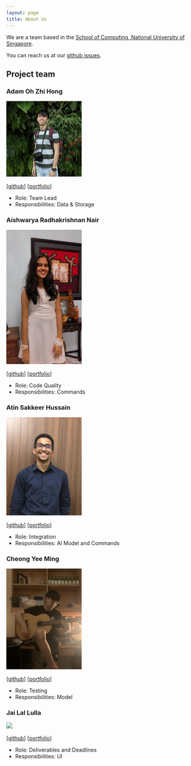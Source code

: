 ```yaml
---
layout: page
title: About Us
---
```


We are a team based in the [School of Computing, National University of Singapore](http://www.comp.nus.edu.sg).

You can reach us at our [github issues](https://github.com/AY2122S1-CS2103T-T10-1/tp/issues).

## Project team

### Adam Oh Zhi Hong

<img src="images/moretriangles.png" width="200px">

[[github](https://github.com/moreTriangles)]
[[portfolio](https://github.com/AY2122S1-CS2103T-T10-1/tp/blob/master/docs/team/moretriangles.md)]

* Role: Team Lead
* Responsibilities: Data & Storage

### Aishwarya Radhakrishnan Nair

<img src="images/aishh12.png" width="200px">

[[github](http://github.com/aishh12)]
[[portfolio](https://github.com/AY2122S1-CS2103T-T10-1/tp/blob/master/docs/team/aishh12.md)]


* Role: Code Quality
* Responsibilities: Commands

### Atin Sakkeer Hussain

<img src="images/crypto-code.png" width="200px">

[[github](http://github.com/crypto-code)]
[[portfolio](https://github.com/AY2122S1-CS2103T-T10-1/tp/blob/master/docs/team/crypto-code.md)]

* Role: Integration
* Responsibilities: AI Model and Commands

### Cheong Yee Ming

<img src="images/cheongyeeming.png" width="200px">

[[github](http://github.com/CheongYeeMing)]
[[portfolio](https://github.com/AY2122S1-CS2103T-T10-1/tp/blob/master/docs/team/cheongyeeming.md)]


* Role: Testing
* Responsibilities: Model


### Jai Lal Lulla

<img src="images/jai2501.png" width="200px">

[[github](http://github.com/jai2501)]
[[portfolio](https://github.com/AY2122S1-CS2103T-T10-1/tp/blob/master/docs/team/jai2501.md)]

* Role: Deliverables and Deadlines
* Responsibilities: UI
